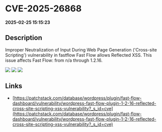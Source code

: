 # CVE-2025-26868

**2025-02-25 15:15:23**

## Description
Improper Neutralization of Input During Web Page Generation ('Cross-site Scripting') vulnerability in fastflow Fast Flow allows Reflected XSS. This issue affects Fast Flow: from n/a through 1.2.16.

![](https://img.shields.io/static/v1?label=Score&message=7.1&color=red)
![](https://img.shields.io/static/v1?label=Severity&message=HIGH&color=red)
![](https://img.shields.io/static/v1?label=CWE&message=XSS&color=green)

## Links
- [https://patchstack.com/database/wordpress/plugin/fast-flow-dashboard/vulnerability/wordpress-fast-flow-plugin-1-2-16-reflected-cross-site-scripting-xss-vulnerability?_s_id=cve](https://patchstack.com/database/wordpress/plugin/fast-flow-dashboard/vulnerability/wordpress-fast-flow-plugin-1-2-16-reflected-cross-site-scripting-xss-vulnerability?_s_id=cve)
